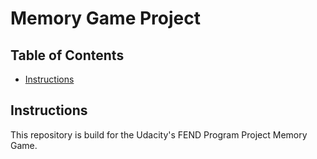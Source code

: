 # Memory Game Project

## Table of Contents

* [Instructions](#instructions)

## Instructions

This repository is build for the Udacity's FEND Program Project Memory Game.
